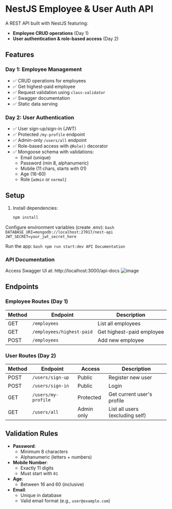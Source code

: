 # NestJS Employee & User Auth API

A REST API built with NestJS featuring:
- **Employee CRUD operations** (Day 1)
- **User authentication & role-based access** (Day 2)

## Features

### Day 1: Employee Management
- ✅ CRUD operations for employees
- ✅ Get highest-paid employee
- ✅ Request validation using `class-validator`
- ✅ Swagger documentation
- ✅ Static data serving

### Day 2: User Authentication
- ✅ User sign-up/sign-in (JWT)
- ✅ Protected `/my-profile` endpoint
- ✅ Admin-only `/users/all` endpoint
- ✅ Role-based access with `@Role()` decorator
- ✅ Mongoose schema with validations:
  - Email (unique)
  - Password (min 8, alphanumeric)
  - Mobile (11 chars, starts with 01)
  - Age (16-60)
  - Role (`admin` or `normal`)

## Setup

1. Install dependencies:
   ```bash
   npm install


Configure environment variables (create .env):
    ```bash
    DATABASE_URI=mongodb://localhost:27017/nest-api
    JWT_SECRET=your_jwt_secret_here```

Run the app:
    ```bash
    npm run start:dev
    API Documentation```

### API Documentation

Access Swagger UI at: http://localhost:3000/api-docs
![image](https://github.com/user-attachments/assets/2aa557d5-ef84-41f8-af56-e556e7c6b095)


## Endpoints

### Employee Routes (Day 1)
| Method | Endpoint                | Description                     |
|--------|-------------------------|---------------------------------|
| GET    | `/employees`            | List all employees              |
| GET    | `/employees/highest-paid` | Get highest-paid employee     |
| POST   | `/employees`            | Add new employee                |

### User Routes (Day 2)
| Method | Endpoint               | Access     | Description                          |
|--------|------------------------|------------|--------------------------------------|
| POST   | `/users/sign-up`       | Public     | Register new user                    |
| POST   | `/users/sign-in`       | Public     | Login                                |
| GET    | `/users/my-profile`    | Protected  | Get current user's profile           |
| GET    | `/users/all`           | Admin only | List all users (excluding self)      |

## Validation Rules
- **Password**:  
  - Minimum 8 characters  
  - Alphanumeric (letters + numbers)  
- **Mobile Number**:  
  - Exactly 11 digits  
  - Must start with `01`  
- **Age**:  
  - Between 16 and 60 (inclusive)  
- **Email**:  
  - Unique in database  
  - Valid email format (e.g., `user@example.com`)  
